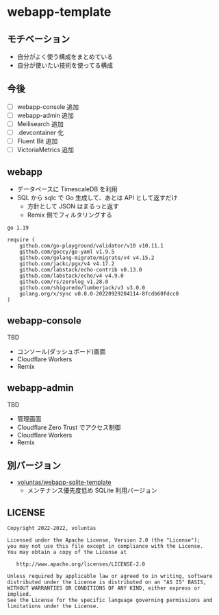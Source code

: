 # webapp-template

## モチベーション

- 自分がよく使う構成をまとめている
- 自分が使いたい技術を使ってる構成

## 今後

- [ ] webapp-console 追加
- [ ] webapp-admin 追加
- [ ] Meilisearch 追加
- [ ] .devcontainer 化
- [ ] Fluent Bit 追加
- [ ] VictoriaMetrics 追加

## webapp

- データベースに TimescaleDB を利用
- SQL から sqlc で Go 生成して、あとは API として返すだけ
    - 方針として JSON はまるっと返す
    - Remix 側でフィルタリングする

```
go 1.19

require (
	github.com/go-playground/validator/v10 v10.11.1
	github.com/goccy/go-yaml v1.9.5
	github.com/golang-migrate/migrate/v4 v4.15.2
	github.com/jackc/pgx/v4 v4.17.2
	github.com/labstack/echo-contrib v0.13.0
	github.com/labstack/echo/v4 v4.9.0
	github.com/rs/zerolog v1.28.0
	github.com/shiguredo/lumberjack/v3 v3.0.0
	golang.org/x/sync v0.0.0-20220929204114-8fcdb60fdcc0
)
```

## webapp-console

TBD

- コンソール(ダッシュボード)画面
- Cloudflare Workers
- Remix

## webapp-admin

TBD

- 管理画面
- Cloudflare Zero Trust でアクセス制御
- Cloudflare Workers
- Remix

## 別バージョン

- [voluntas/webapp\-sqlite\-template](https://github.com/voluntas/webapp-sqlite-template)
    - メンテナンス優先度低め SQLite 利用バージョン

## LICENSE


```
Copyright 2022-2022, voluntas

Licensed under the Apache License, Version 2.0 (the "License");
you may not use this file except in compliance with the License.
You may obtain a copy of the License at

   http://www.apache.org/licenses/LICENSE-2.0

Unless required by applicable law or agreed to in writing, software
distributed under the License is distributed on an "AS IS" BASIS,
WITHOUT WARRANTIES OR CONDITIONS OF ANY KIND, either express or implied.
See the License for the specific language governing permissions and
limitations under the License.
```

